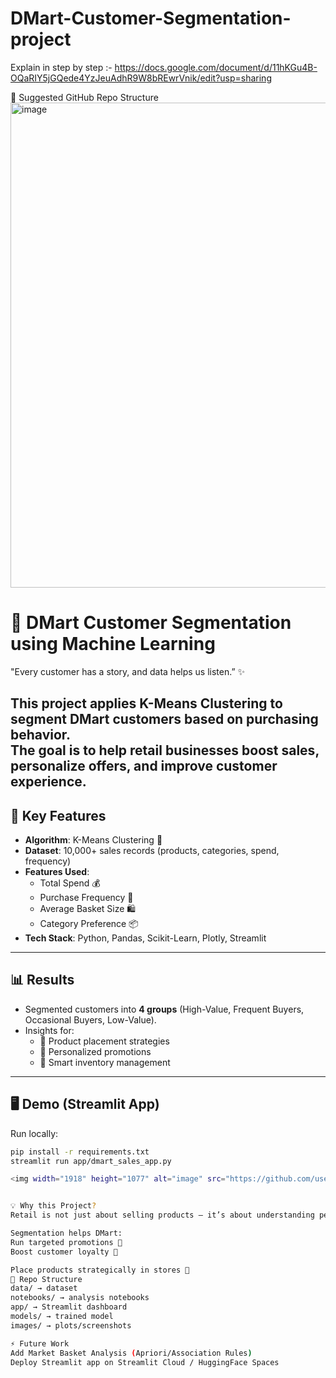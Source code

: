# DMart-Customer-Segmentation-project

Explain in step by step :- https://docs.google.com/document/d/11hKGu4B-OQaRIY5jGQede4YzJeuAdhR9W8bREwrVnik/edit?usp=sharing

📂 Suggested GitHub Repo Structure
<img width="1076" height="776" alt="image" src="https://github.com/user-attachments/assets/69b212be-1a5e-4ae9-be6c-3d1818122eb4" />

# 🛒 DMart Customer Segmentation using Machine Learning
"Every customer has a story, and data helps us listen.” ✨

This project applies **K-Means Clustering** to segment DMart customers based on purchasing behavior.  
The goal is to help retail businesses **boost sales, personalize offers, and improve customer experience.**
---

## 🚀 Key Features
- **Algorithm**: K-Means Clustering 🤖
- **Dataset**: 10,000+ sales records (products, categories, spend, frequency)
- **Features Used**:
  - Total Spend 💰
  - Purchase Frequency 🔁
  - Average Basket Size 🛍️
  - Category Preference 📦
- **Tech Stack**: Python, Pandas, Scikit-Learn, Plotly, Streamlit

---
## 📊 Results
- Segmented customers into **4 groups** (High-Value, Frequent Buyers, Occasional Buyers, Low-Value).
- Insights for:
  - 🔹 Product placement strategies
  - 🔹 Personalized promotions
  - 🔹 Smart inventory management

---
## 🖥️ Demo (Streamlit App)
Run locally:
```bash
pip install -r requirements.txt
streamlit run app/dmart_sales_app.py

<img width="1918" height="1077" alt="image" src="https://github.com/user-attachments/assets/6beadd01-76ed-40fe-9c49-821db4459474" />


💡 Why this Project?
Retail is not just about selling products – it’s about understanding people.

Segmentation helps DMart:
Run targeted promotions 🎯
Boost customer loyalty 🤝

Place products strategically in stores 🛒
📂 Repo Structure
data/ → dataset
notebooks/ → analysis notebooks
app/ → Streamlit dashboard
models/ → trained model
images/ → plots/screenshots

⚡ Future Work
Add Market Basket Analysis (Apriori/Association Rules)
Deploy Streamlit app on Streamlit Cloud / HuggingFace Spaces

